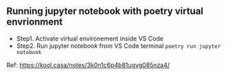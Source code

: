 ## Running jupyter notebook with poetry virtual envrionment

- Step1. Activate virtual environement inside VS Code
- Step2. Run jupyter notebook from VS Code terminal `poetry run jupyter notebook`

Ref: https://kool.casa/notes/3k0n1c6p4b81ugvg085nza4/
